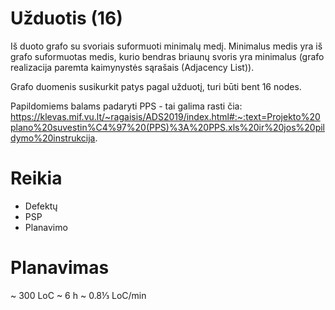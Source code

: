 # Užduotis (16)

Iš duoto grafo su svoriais suformuoti minimalų medį. Minimalus medis yra iš grafo suformuotas medis, kurio bendras briaunų svoris yra minimalus (grafo realizacija paremta kaimynystės sąrašais (Adjacency List)).

Grafo duomenis susikurkit patys pagal užduotį, turi būti bent 16 nodes.

Papildomiems balams padaryti PPS - tai galima rasti čia: https://klevas.mif.vu.lt/~ragaisis/ADS2019/index.html#:~:text=Projekto%20plano%20suvestin%C4%97%20(PPS)%3A%20PPS.xls%20ir%20jos%20pildymo%20instrukcija.

# Reikia
* Defektų
* PSP
* Planavimo

# Planavimas
~ 300 LoC
~ 6 h
~ 0.8⅓ LoC/min

